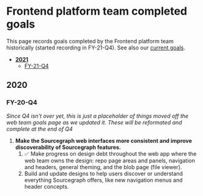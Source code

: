 # Frontend platform team completed goals

This page records goals completed by the Frontend platform team historically (started recording in FY-21-Q4). See also our [current goals](goals.md).

- [**2021**](#2020)
  - [FY-21-Q4](#FY-20-Q4)

## 2020

### FY-20-Q4

_Since Q4 isn't over yet, this is just a placeholder of things moved off the web team goals page as we updated it. These will be reformated and complete at the end of Q4_

1. **Make the Sourcegraph web interfaces more consistent and improve discoverability of Sourcegraph features.**
   1. ✅ Make progress on design debt throughout the web app where the web team owns the design: repo page areas and panels, navigation and headers, general theming, and the blob page (file viewer). 
   1. Build and update designs to help users discover or understand everything Sourcegraph offers, like new navigation menus and header concepts. 

